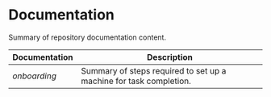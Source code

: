 # Documentation

Summary of repository documentation content.

| Documentation         | Description |
| -----------           | ----------- |
| *onboarding*          | Summary of steps required to set up a machine for task completion. |
